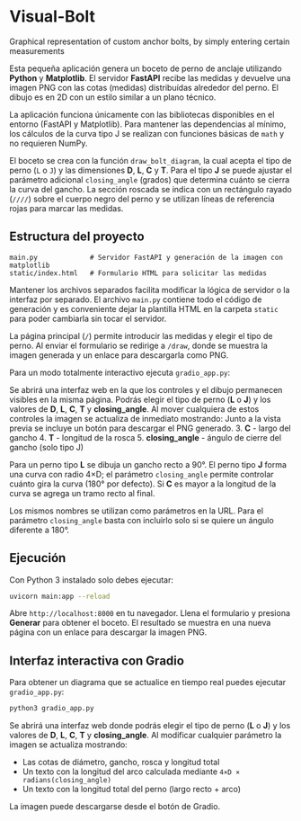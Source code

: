 # Visual-Bolt
Graphical representation of custom anchor bolts, by simply entering certain measurements

Esta pequeña aplicación genera un boceto de perno de anclaje utilizando **Python** y **Matplotlib**. El servidor **FastAPI** recibe las medidas y devuelve una imagen PNG con las cotas (medidas) distribuídas alrededor del perno. El dibujo es en 2D con un estilo similar a un plano técnico.

La aplicación funciona únicamente con las bibliotecas disponibles en el entorno (FastAPI y Matplotlib). Para mantener las dependencias al mínimo, los cálculos de la curva tipo J se realizan con funciones básicas de `math` y no requieren NumPy.

El boceto se crea con la función `draw_bolt_diagram`, la cual acepta el tipo de perno (`L` o `J`) y las dimensiones **D**, **L**, **C** y **T**. Para el tipo **J** se puede ajustar el parámetro adicional `closing_angle` (grados) que determina cuánto se cierra la curva del gancho. La sección roscada se indica con un rectángulo rayado (`////`) sobre el cuerpo negro del perno y se utilizan líneas de referencia rojas para marcar las medidas.

## Estructura del proyecto

```
main.py             # Servidor FastAPI y generación de la imagen con matplotlib
static/index.html   # Formulario HTML para solicitar las medidas
```

Mantener los archivos separados facilita modificar la lógica de servidor o la interfaz por separado. El archivo `main.py` contiene todo el código de generación y es conveniente dejar la plantilla HTML en la carpeta `static` para poder cambiarla sin tocar el servidor.

La página principal (`/`) permite introducir las medidas y elegir el tipo de perno. Al enviar el formulario se redirige a `/draw`, donde se muestra la imagen generada y un enlace para descargarla como PNG.

Para un modo totalmente interactivo ejecuta `gradio_app.py`:

Se abrirá una interfaz web en la que los controles y el dibujo permanecen visibles en la misma página. Podrás elegir el tipo de perno (**L** o **J**) y los valores de **D**, **L**, **C**, **T** y **closing_angle**. Al mover cualquiera de estos controles la imagen se actualiza de inmediato mostrando:
Junto a la vista previa se incluye un botón para descargar el PNG generado.
3. **C** - largo del gancho
4. **T** - longitud de la rosca
5. **closing_angle** - ángulo de cierre del gancho (solo tipo J)

Para un perno tipo **L** se dibuja un gancho recto a 90°. El perno tipo **J** forma una curva con radio 4×D; el parámetro `closing_angle` permite controlar cuánto gira la curva (180° por defecto). Si **C** es mayor a la longitud de la curva se agrega un tramo recto al final.

Los mismos nombres se utilizan como parámetros en la URL.
Para el parámetro `closing_angle` basta con incluirlo solo si se quiere un ángulo diferente a 180°.

## Ejecución

Con Python 3 instalado solo debes ejecutar:

```bash
uvicorn main:app --reload
```

Abre `http://localhost:8000` en tu navegador. Llena el formulario y presiona **Generar** para obtener el boceto. El resultado se muestra en una nueva página con un enlace para descargar la imagen PNG.

## Interfaz interactiva con Gradio

Para obtener un diagrama que se actualice en tiempo real puedes ejecutar `gradio_app.py`:

```bash
python3 gradio_app.py
```

Se abrirá una interfaz web donde podrás elegir el tipo de perno (**L** o **J**) y los valores de **D**, **L**, **C**, **T** y **closing_angle**. Al modificar cualquier parámetro la imagen se actualiza mostrando:

- Las cotas de diámetro, gancho, rosca y longitud total
- Un texto con la longitud del arco calculada mediante `4×D × radians(closing_angle)`
- Un texto con la longitud total del perno (largo recto + arco)

La imagen puede descargarse desde el botón de Gradio.